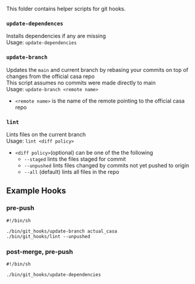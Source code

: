 This folder contains helper scripts for git hooks.

### `update-dependences`  
Installs dependencies if any are missing  
Usage: `update-dependencies`  
  
### `update-branch`
Updates the `main` and current branch by rebasing your commits on top of changes from the official casa repo  
This script assumes no commits were made directly to main  
Usage: `update-branch <remote name>`  
 + `<remote name>` is the name of the remote pointing to the official casa repo

### `lint`  
Lints files on the current branch  
Usage: `lint <diff policy>`  
 + `<diff policy>`(optional) can be one of the the following
   - `--staged` lints the files staged for commit
   - `--unpushed` lints files changed by commits not yet pushed to origin
   - `--all` (default) lints all files in the repo  
   
## Example Hooks
### pre-push
    #!/bin/sh
  
    ./bin/git_hooks/update-branch actual_casa
    ./bin/git_hooks/lint --unpushed
### post-merge, pre-push  
    #!/bin/sh

    ./bin/git_hooks/update-dependencies
